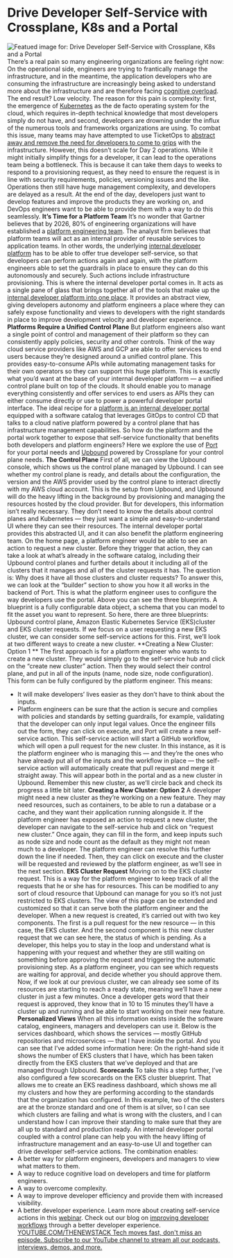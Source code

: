 # Drive Developer Self-Service with Crossplane, K8s and a Portal
![Featued image for: Drive Developer Self-Service with Crossplane, K8s and a Portal](https://cdn.thenewstack.io/media/2024/04/1be90012-green-1024x576.jpg)
There’s a real pain so many engineering organizations are feeling right now: On the operational side, engineers are trying to frantically manage the infrastructure, and in the meantime, the application developers who are consuming the infrastructure are increasingly being asked to understand more about the infrastructure and are therefore facing
[cognitive overload](https://thenewstack.io/devs-and-ops-can-this-marriage-be-saved/). The end result? Low velocity.
The reason for this pain is complexity: first, the emergence of
[Kubernetes](https://roadmap.sh/kubernetes) as the de facto operating system for the cloud, which requires in-depth technical knowledge that most developers simply do not have, and second, developers are drowning under the influx of the numerous tools and frameworks organizations are using.
To combat this issue, many teams may have attempted to use TicketOps to
[abstract away and remove the need for developers to come to grips](https://thenewstack.io/developer-portals-can-abstract-away-kubernetes-complexity/) with the infrastructure. However, this doesn’t scale for Day 2 operations. While it might initially simplify things for a developer, it can lead to the operations team being a bottleneck.
This is because it can take them days to weeks to respond to a provisioning request, as they need to ensure the request is in line with security requirements, policies, versioning issues and the like.
Operations then still have huge management complexity, and developers are delayed as a result. At the end of the day, developers just want to develop features and improve the products they are working on, and DevOps engineers want to be able to provide them with a way to do this seamlessly.
**It’s Time for a Platform Team**
It’s no wonder that Gartner believes that by 2026, 80% of engineering organizations will have established a
[platform engineering team](https://thenewstack.io/platform-engineering/). The analyst firm believes that platform teams will act as an internal provider of reusable services to application teams. In other words, the underlying [internal developer platform](https://thenewstack.io/7-core-elements-of-an-internal-developer-platform/) has to be able to offer true developer self-service, so that developers can perform actions again and again, with the platform engineers able to set the guardrails in place to ensure they can do this autonomously and securely. Such actions include infrastructure provisioning.
This is where the internal developer portal comes in. It acts as a single pane of glass that brings together all of the tools that make up the
[internal developer platform into one place](https://thenewstack.io/internal-developer-platforms-are-for-devops-too/). It provides an abstract view, giving developers autonomy and platform engineers a place where they can safely expose functionality and views to developers with the right standards in place to improve development velocity and developer experience.
**Platforms Require a Unified Control Plane**
But platform engineers also want a single point of control and management of their platform so they can consistently apply policies, security and other controls. Think of the way cloud service providers like AWS and GCP are able to offer services to end users because they’re designed around a unified control plane. This provides easy-to-consume APIs while automating management tasks for their own operators so they can support this huge platform.
This is exactly what you’d want at the base of your internal developer platform — a unified control plane built on top of the clouds. It should enable you to manage everything consistently and offer services to end users as APIs they can either consume directly or use to power a powerful developer portal interface.
The ideal recipe for a
[platform is an internal developer portal](https://thenewstack.io/how-do-the-internal-developer-platform-and-portal-connect/) equipped with a software catalog that leverages GitOps to control CD that talks to a cloud native platform powered by a control plane that has infrastructure management capabilities.
So how do the platform and the portal work together to expose that self-service functionality that benefits both developers and platform engineers?
Here we explore the use of
[Port](https://www.getport.io/) for your portal needs and [Upbound](https://www.upbound.io/) powered by Crossplane for your control plane needs.
**The Control Plane**
First of all, we can view the Upbound console, which shows us the control plane managed by Upbound. I can see whether my control plane is ready, and details about the configuration, the version and the AWS provider used by the control plane to interact directly with my AWS cloud account. This is the setup from Upbound, and Upbound will do the heavy lifting in the background by provisioning and managing the resources hosted by the cloud provider.
But for developers, this information isn’t really necessary. They don’t need to know the details about control planes and Kubernetes — they just want a simple and easy-to-understand UI where they can see their resources. The internal developer portal provides this abstracted UI, and it can also benefit the platform engineering team.
On the home page, a platform engineer would be able to see an action to request a new cluster. Before they trigger that action, they can take a look at what’s already in the software catalog, including their Upbound control planes and further details about it including all of the clusters that it manages and all of the cluster requests it has.
The question is: Why does it have all those clusters and cluster requests?
To answer this, we can look at the “builder” section to show you how it all works in the backend of Port. This is what the platform engineer uses to configure the way developers use the portal.
Above you can see the three blueprints. A blueprint is a fully configurable data object, a schema that you can model to fit the asset you want to represent. So here, there are three blueprints: Upbound control plane, Amazon Elastic Kubernetes Service (EKS)cluster and EKS cluster requests.
If we focus on a user requesting a new EKS cluster, we can consider some self-service actions for this.
First, we’ll look at two different ways to create a new cluster.
**Creating a New Cluster: Option 1 **
The first approach is for a platform engineer who wants to create a new cluster. They would simply go to the self-service hub and click on the “create new cluster” action. Then they would select their control plane, and put in all of the inputs (name, node size, node configuration). This form can be fully configured by the platform engineer. This means:
- It will make developers’ lives easier as they don’t have to think about the inputs.
- Platform engineers can be sure that the action is secure and complies with policies and standards by setting guardrails, for example, validating that the developer can only input legal values.
Once the engineer fills out the form, they can click on execute, and Port will create a new self-service action. This self-service action will start a GitHub workflow, which will open a pull request for the new cluster.
In this instance, as it is the platform engineer who is managing this — and they’re the ones who have already put all of the inputs and the workflow in place — the self-service action will automatically create that pull request and merge it straight away. This will appear both in the portal and as a new cluster in Upbound. Remember this new cluster, as we’ll circle back and check its progress a little bit later.
**Creating a New Cluster: Option 2**
A developer might need a new cluster as they’re working on a new feature. They may need resources, such as containers, to be able to run a database or a cache, and they want their application running alongside it. If the platform engineer has exposed an action to request a new cluster, the developer can navigate to the self-service hub and click on “request new cluster.” Once again, they can fill in the form, and keep inputs such as node size and node count as the default as they might not mean much to a developer. The platform engineer can resolve this further down the line if needed. Then, they can click on execute and the cluster will be requested and reviewed by the platform engineer, as we’ll see in the next section.
**EKS Cluster Request**
Moving on to the EKS cluster request. This is a way for the platform engineer to keep track of all the requests that he or she has for resources. This can be modified to any sort of cloud resource that Upbound can manage for you so it’s not just restricted to EKS clusters.
The view of this page can be extended and customized so that it can serve both the platform engineer and the developer.
When a new request is created, it’s carried out with two key components. The first is a pull request for the new resource — in this case, the EKS cluster.
And the second component is this new cluster request that we can see here, the status of which is pending.
As a developer, this helps you to stay in the loop and understand what is happening with your request and whether they are still waiting on something before approving the request and triggering the automatic provisioning step.
As a platform engineer, you can see which requests are waiting for approval, and decide whether you should approve them.
Now, if we look at our previous cluster, we can already see some of its resources are starting to reach a ready state, meaning we’ll have a new cluster in just a few minutes. Once a developer gets word that their request is approved, they know that in 10 to 15 minutes they’ll have a cluster up and running and be able to start working on their new feature.
**Personalized Views**
When all this information exists inside the software catalog, engineers, managers and developers can use it.
Below is the services dashboard, which shows the services — mostly GitHub repositories and microservices — that I have inside the portal. And you can see that I’ve added some information here: On the right-hand side it shows the number of EKS clusters that I have, which has been taken directly from the EKS clusters that we’ve deployed and that are managed through Upbound.
**Scorecards**
To take this a step further, I’ve also configured a few scorecards on the EKS cluster blueprint. That allows me to create an EKS readiness dashboard, which shows me all my clusters and how they are performing according to the standards that the organization has configured. In this example, two of the clusters are at the bronze standard and one of them is at silver, so I can see which clusters are failing and what is wrong with the clusters, and I can understand how I can improve their standing to make sure that they are all up to standard and production ready.
An internal developer portal coupled with a control plane can help you with the heavy lifting of infrastructure management and an easy-to-use UI and together can drive developer self-service actions.
The combination enables:
- A better way for platform engineers, developers and managers to view what matters to them.
- A way to reduce cognitive load on developers and time for platform engineers.
- A way to overcome complexity.
- A way to improve developer efficiency and provide them with increased visibility.
- A better developer experience.
Learn more about creating self-service actions in this
[webinar](https://event.on24.com/wcc/r/4516520/784A4348DFFDF36842719AAAD45C1808).
Check out our blog on
[improving developer workflows](https://www.getport.io/blog/improving-developer-workflows-through-a-better-developer-experience) through a better developer experience. [
YOUTUBE.COM/THENEWSTACK
Tech moves fast, don't miss an episode. Subscribe to our YouTube
channel to stream all our podcasts, interviews, demos, and more.
](https://youtube.com/thenewstack?sub_confirmation=1)